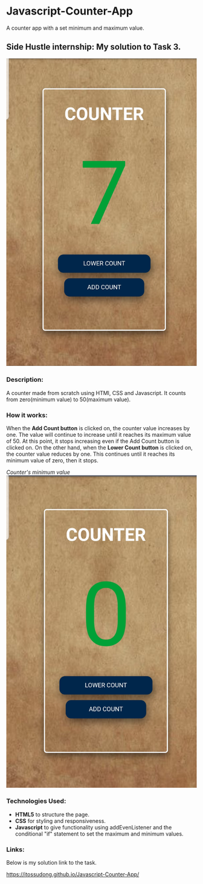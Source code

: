 # Javascript-Counter-App
A counter app with a set minimum and maximum value.

## Side Hustle internship: My solution to Task 3.

![ ](./screenshot.jpg)

### Description:
A counter made from scratch using HTMl, CSS and Javascript. It counts from zero(minimum value) to 50(maximum value). 

### How it works:
When the **Add Count button** is clicked on, the counter value increases by one. The value will continue to increase until it reaches its maximum value of 50. At this point, it stops increasing even if the Add Count button is clicked on.
On the other hand, when the **Lower Count button** is clicked on, the counter value reduces by one. This continues until it reaches its minimum value of zero, then it stops.
 
*Counter's minimum value*
![ ](./counter-minimum.jpg)

### Technologies Used:
- **HTML5** to structure the page.
- **CSS** for styling and responsiveness.
- **Javascript** to give functionality using addEvenListener and the conditional "if" statement to set the maximum and minimum values.

### Links:
Below is my solution link to the task.

https://itossudong.github.io/Javascript-Counter-App/
